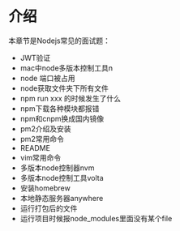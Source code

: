 # 介绍

本章节是Nodejs常见的面试题：

- JWT验证
- mac中node多版本控制工具n
- node 端口被占用
- node获取文件夹下所有文件
- npm run xxx 的时候发生了什么
- npm下载各种模块都报错
- npm和cnpm换成国内镜像
- pm2介绍及安装
- pm2常用命令
- README
- vim常用命令
- 多版本node控制器nvm
- 多版本node控制工具volta
- 安装homebrew
- 本地静态服务器anywhere
- 运行打包后的文件
- 运行项目时候报node_modules里面没有某个file